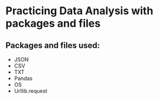 # Practicing Data Analysis with packages and files

## Packages and files used:

* JSON
* CSV
* TXT
* Pandas
* OS
* Urllib.request
